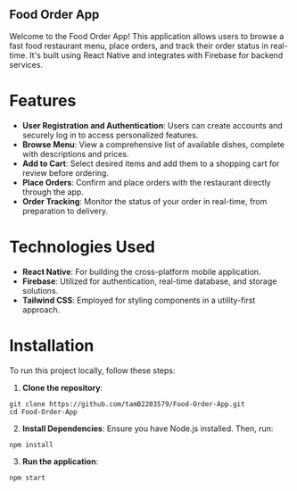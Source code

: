 ## Food Order App
Welcome to the Food Order App! This application allows users to browse a fast food restaurant menu, place orders, and track their order status in real-time. It's built using React Native and integrates with Firebase for backend services.
# Features
- **User Registration and Authentication**: Users can create accounts and securely log in to access personalized features.
- **Browse Menu**: View a comprehensive list of available dishes, complete with descriptions and prices.
- **Add to Cart**: Select desired items and add them to a shopping cart for review before ordering.
- **Place Orders**: Confirm and place orders with the restaurant directly through the app.
- **Order Tracking**: Monitor the status of your order in real-time, from preparation to delivery.
# Technologies Used
- **React Native**: For building the cross-platform mobile application.
- **Firebase**: Utilized for authentication, real-time database, and storage solutions.
- **Tailwind CSS**: Employed for styling components in a utility-first approach.
# Installation
To run this project locally, follow these steps:
1. **Clone the repository**:
```
git clone https://github.com/tamB2203579/Food-Order-App.git
cd Food-Order-App
```
2. **Install Dependencies**:
Ensure you have Node.js installed. Then, run:
```
npm install
```
3. **Run the application**:
```
npm start
```
